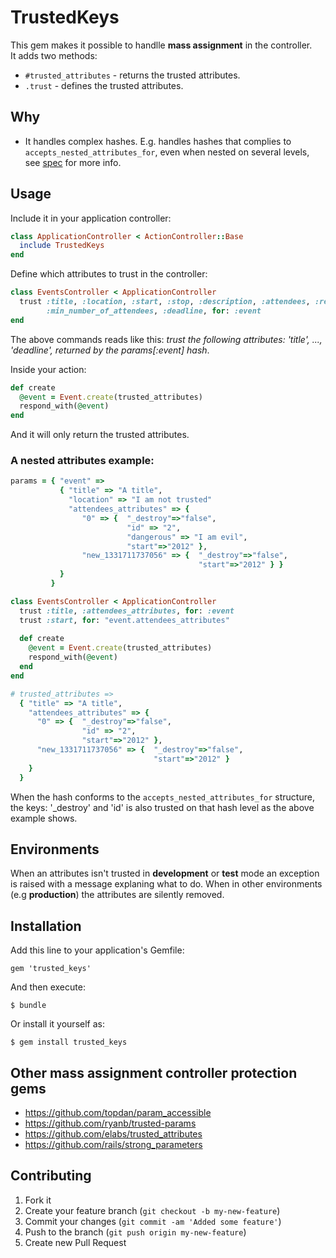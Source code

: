 # TrustedKeys

This gem makes it possible to handlle __mass assignment__ in the controller.  
It adds two methods:
  
 * `#trusted_attributes` - returns the trusted attributes.
 * `.trust` - defines the trusted attributes.

## Why
 * It handles complex hashes. E.g. handles hashes that complies to `accepts_nested_attributes_for`, even when 
nested on several levels, see [spec](https://github.com/unders/trusted_keys/blob/master/spec/trusted_keys_spec.rb#L81) 
for more info.

## Usage
Include it in your application controller:

``` ruby
class ApplicationController < ActionController::Base
  include TrustedKeys
end
```

Define which attributes to trust in the controller:


``` ruby
class EventsController < ApplicationController
  trust :title, :location, :start, :stop, :description, :attendees, :repeat,
        :min_number_of_attendees, :deadline, for: :event
end
```

The above commands reads like this: _trust the following attributes: 'title', ..., 'deadline', 
returned by the params[:event] hash_. 


Inside your action:

``` ruby
def create
  @event = Event.create(trusted_attributes)                             
  respond_with(@event)                  
end
``` 

And it will only return the trusted attributes.


### A nested attributes example:

``` ruby
params = { "event" => 
           { "title" => "A title",
             "location" => "I am not trusted"
             "attendees_attributes" => {
                "0" => {  "_destroy"=>"false",
                          "id" => "2",
                          "dangerous" => "I am evil",
                          "start"=>"2012" },
                "new_1331711737056" => {  "_destroy"=>"false",
                                          "start"=>"2012" } }
           }
         }

class EventsController < ApplicationController
  trust :title, :attendees_attributes, for: :event
  trust :start, for: "event.attendees_attributes"
  
  def create
    @event = Event.create(trusted_attributes)                             
    respond_with(@event)   
  end
end

# trusted_attributes => 
  { "title" => "A title",
    "attendees_attributes" => {
      "0" => {  "_destroy"=>"false",
                "id" => "2",
                "start"=>"2012" },
      "new_1331711737056" => {  "_destroy"=>"false",
                                "start"=>"2012" } 
    }
  }
```

When the hash conforms to the `accepts_nested_attributes_for` structure, the keys:
'_destroy' and 'id' is also trusted on that hash level as the above example shows. 


## Environments

When an attributes isn't trusted in __development__ or __test__ mode an exception is raised with a message
explaning what to do. When in other environments (e.g __production__) the attributes are silently removed.


## Installation

Add this line to your application's Gemfile:

    gem 'trusted_keys'

And then execute:

    $ bundle

Or install it yourself as:

    $ gem install trusted_keys


## Other mass assignment controller protection gems
* https://github.com/topdan/param_accessible
* https://github.com/ryanb/trusted-params
* https://github.com/elabs/trusted_attributes
* https://github.com/rails/strong_parameters

## Contributing

1. Fork it
2. Create your feature branch (`git checkout -b my-new-feature`)
3. Commit your changes (`git commit -am 'Added some feature'`)
4. Push to the branch (`git push origin my-new-feature`)
5. Create new Pull Request
